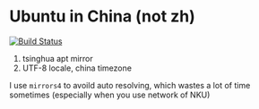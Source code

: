 # Ubuntu in China (not zh)
[![Build Status](https://travis-ci.com/dongzhuoer/docker-ubuntu-cn.svg?branch=master)](https://travis-ci.com/dongzhuoer/docker-ubuntu-cn)

1. tsinghua apt mirror
1. UTF-8 locale, china timezone

I use `mirrors4` to avoild auto resolving, which wastes a lot of time sometimes (especially when you use network of NKU)
